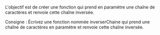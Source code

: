  L'objectif est de créer une fonction qui prend en paramètre une chaîne de caractères et renvoie cette chaîne inversée.

Consigne : Écrivez une fonction nommée inverserChaine qui prend une chaîne de caractères en paramètre et renvoie cette chaîne inversée.